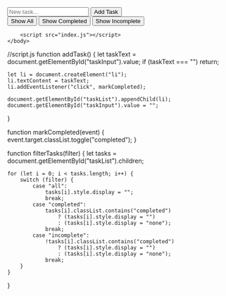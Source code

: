 <!DOCTYPE html>
<html lang="en">
	<head>
		<meta charset="UTF-8" />
		<meta name="viewport" content="width=device-width, initial-scale=1.0" />
		<title>Zoe's To-Do App</title>
		<link rel="stylesheet" href="style.css" />
	</head>
	<body>
		<input type="text" id="taskInput" placeholder="New task..." />
		<button onclick="addTask()">Add Task</button>
		<div>
			<button onclick="filterTasks('all')">Show All</button>
			<button onclick="filterTasks('completed')">Show Completed</button>
			<button onclick="filterTasks('incomplete')">Show Incomplete</button>
		</div>
		<ul id="taskList"></ul>

		<script src="index.js"></script>
	</body>
</html>

//script.js
function addTask() {
    let taskText = document.getElementById("taskInput").value;
    if (taskText === "") return;

    let li = document.createElement("li");
    li.textContent = taskText;
    li.addEventListener("click", markCompleted);

    document.getElementById("taskList").appendChild(li);
    document.getElementById("taskInput").value = "";
}

function markCompleted(event) {
    event.target.classList.toggle("completed");
}

function filterTasks(filter) {
    let tasks = document.getElementById("taskList").children;

    for (let i = 0; i < tasks.length; i++) {
        switch (filter) {
            case "all":
                tasks[i].style.display = "";
                break;
            case "completed":
                tasks[i].classList.contains("completed")
                    ? (tasks[i].style.display = "")
                    : (tasks[i].style.display = "none");
                break;
            case "incomplete":
                !tasks[i].classList.contains("completed")
                    ? (tasks[i].style.display = "")
                    : (tasks[i].style.display = "none");
                break;
        }
    }
}


